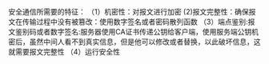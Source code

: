 安全通信所需要的特征：
（1）机密性：对报文进行加密
(2)报文完整性：确保报文在传输过程中没有被篡改：使用数字签名或者密码散列函数
（3）端点鉴别:报文鉴别码或者数字签名:服务器使用CA证书传递公钥给客户端，使用服务端公钥机密后，虽然中间人看不到真实信息，但是他可以修改或者替换，以此破坏信息，这就需要报文完整性
（4）运行安全性